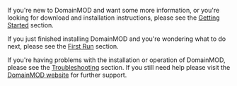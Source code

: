 If you're new to DomainMOD and want some more information, or you're looking for download and installation instructions, please see the [Getting Started](getting-started.md) section.

If you just finished installing DomainMOD and you're wondering what to do next, please see the [First Run](first-run.md) section.

If you're having problems with the installation or operation of DomainMOD, please see the [Troubleshooting](troubleshooting.md) section. If you still need help please visit the [DomainMOD website](https://domainmod.org/support/) for further support. 
